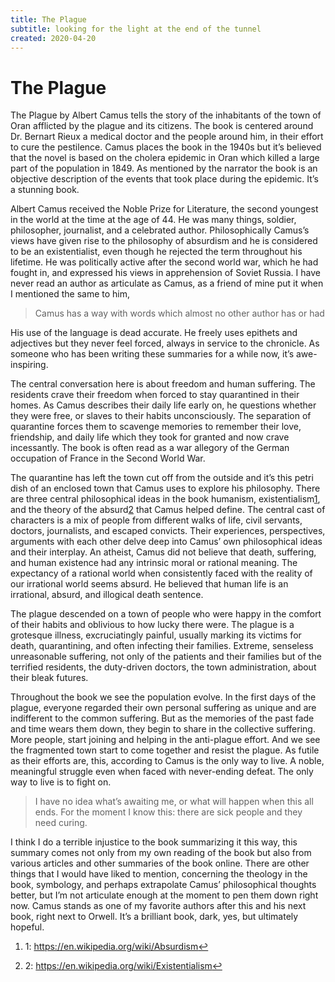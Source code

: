```yaml
---
title: The Plague
subtitle: looking for the light at the end of the tunnel
created: 2020-04-20
---
```

# The Plague

The Plague by Albert Camus tells the story of the inhabitants of the town of
Oran afflicted by the plague and its citizens. The book is centered around
Dr. Bernart Rieux a medical doctor and the people around him, in their effort
to cure the pestilence. Camus places the book in the 1940s but it’s believed
that the novel is based on the cholera epidemic in Oran which killed a large
part of the population in 1849. As mentioned by the narrator the book is an
objective description of the events that took place during the epidemic. It’s a
stunning book.

Albert Camus received the Noble Prize for Literature, the second youngest in
the world at the time at the age of 44. He was many things, soldier,
philosopher, journalist, and a celebrated author. Philosophically Camus’s views
have given rise to the philosophy of absurdism and he is considered to be an
existentialist, even though he rejected the term throughout his lifetime. He
was politically active after the second world war, which he had fought in, and
expressed his views in apprehension of Soviet Russia. I have never read an
author as articulate as Camus, as a friend of mine put it when I mentioned the
same to him,

> Camus has a way with words which almost no other author has or had

His use of the language is dead accurate. He freely uses epithets and
adjectives but they never feel forced, always in service to the chronicle. As
someone who has been writing these summaries for a while now, it’s
awe-inspiring.

The central conversation here is about freedom and human suffering. The
residents crave their freedom when forced to stay quarantined in their homes.
As Camus describes their daily life early on, he questions whether they were
free, or slaves to their habits unconsciously. The separation of quarantine
forces them to scavenge memories to remember their love, friendship, and daily
life which they took for granted and now crave incessantly. The book is often
read as a war allegory of the German occupation of France in the Second World
War.

The quarantine has left the town cut off from the outside and it’s this petri
dish of an enclosed town that Camus uses to explore his philosophy. There are
three central philosophical ideas in the book humanism,
existentialism[1](#fn1), and the theory of the absurd[2](#fn2) that Camus
helped define. The central cast of characters is a mix of people from different
walks of life, civil servants, doctors, journalists, and escaped convicts.
Their experiences, perspectives, arguments with each other delve deep into
Camus’ own philosophical ideas and their interplay. An atheist, Camus did not
believe that death, suffering, and human existence had any intrinsic moral or
rational meaning. The expectancy of a rational world when consistently faced
with the reality of our irrational world seems absurd. He believed that human
life is an irrational, absurd, and illogical death sentence.

The plague descended on a town of people who were happy in the comfort of their
habits and oblivious to how lucky there were. The plague is a grotesque
illness, excruciatingly painful, usually marking its victims for death,
quarantining, and often infecting their families. Extreme, senseless
unreasonable suffering, not only of the patients and their families but of the
terrified residents, the duty-driven doctors, the town administration, about
their bleak futures.

Throughout the book we see the population evolve. In the first days of the
plague, everyone regarded their own personal suffering as unique and are
indifferent to the common suffering. But as the memories of the past fade and
time wears them down, they begin to share in the collective suffering. More
people, start joining and helping in the anti-plague effort. And we see the
fragmented town start to come together and resist the plague. As futile as
their efforts are, this, according to Camus is the only way to live. A noble,
meaningful struggle even when faced with never-ending defeat. The only way to
live is to fight on.

> I have no idea what’s awaiting me, or what will happen when this all ends.
> For the moment I know this: there are sick people and they need curing.

I think I do a terrible injustice to the book summarizing it this way, this
summary comes not only from my own reading of the book but also from various
articles and other summaries of the book online. There are other things that I
would have liked to mention, concerning the theology in the book, symbology,
and perhaps extrapolate Camus’ philosophical thoughts better, but I’m not
articulate enough at the moment to pen them down right now. Camus stands as one
of my favorite authors after this and his next book, right next to Orwell. It’s
a brilliant book, dark, yes, but ultimately hopeful.

1. 1: <https://en.wikipedia.org/wiki/Absurdism>[↩](#fnref1)

2. 2: <https://en.wikipedia.org/wiki/Existentialism>[↩](#fnref2)
